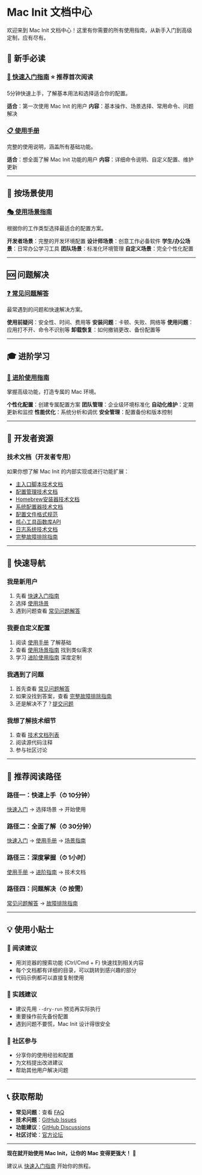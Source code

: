 # Mac Init 文档中心

欢迎来到 Mac Init 文档中心！这里有你需要的所有使用指南，从新手入门到高级定制，应有尽有。

## 🚀 新手必读

### [📖 快速入门指南](user-quickstart.md) ⭐️ **推荐首次阅读**
5分钟快速上手，了解基本用法和选择适合你的配置。

**适合**：第一次使用 Mac Init 的用户
**内容**：基本操作、场景选择、常用命令、问题解决

### [📋 使用手册](user-guide.md) 
完整的使用说明，涵盖所有基础功能。

**适合**：想全面了解 Mac Init 功能的用户
**内容**：详细命令说明、自定义配置、维护更新

---

## 🎯 按场景使用

### [🎭 使用场景指南](user-scenarios.md)
根据你的工作类型选择最适合的配置方案。

**开发者场景**：完整的开发环境配置
**设计师场景**：创意工作必备软件
**学生/办公场景**：日常办公学习工具
**团队场景**：标准化环境管理
**自定义场景**：完全个性化配置

---

## 🆘 问题解决

### [❓ 常见问题解答](user-faq.md)
最常遇到的问题和快速解决方案。

**使用前疑问**：安全性、时间、费用等
**安装问题**：卡顿、失败、网络等
**使用问题**：应用打不开、命令不识别等
**卸载恢复**：如何撤销更改、备份配置等

---

## 🎓 进阶学习

### [🚀 进阶使用指南](user-advanced.md)
掌握高级功能，打造专属的 Mac 环境。

**个性化配置**：创建专属配置方案
**团队管理**：企业级环境标准化
**自动化维护**：定期更新和监控
**性能优化**：系统分析和调优
**安全管理**：配置备份和版本控制

---

## 🔧 开发者资源

### 技术文档（开发者专用）
如果你想了解 Mac Init 的内部实现或进行功能扩展：

- [主入口脚本技术文档](01-main-script-usage.md)
- [配置管理技术文档](02-configuration-management.md)  
- [Homebrew安装器技术文档](03-homebrew-installer.md)
- [系统配置器技术文档](04-system-configurator.md)
- [配置文件格式规范](05-configuration-file-formats.md)
- [核心工具函数库API](07-core-utilities.md)
- [日志系统技术文档](08-logging-system.md)
- [完整故障排除指南](06-troubleshooting-guide.md)

---

## 📍 快速导航

### 我是新用户
1. 先看 [快速入门指南](user-quickstart.md)
2. 选择 [使用场景](user-scenarios.md)
3. 遇到问题查看 [常见问题解答](user-faq.md)

### 我要自定义配置  
1. 阅读 [使用手册](user-guide.md) 了解基础
2. 查看 [使用场景指南](user-scenarios.md) 找到类似需求
3. 学习 [进阶使用指南](user-advanced.md) 深度定制

### 我遇到了问题
1. 首先查看 [常见问题解答](user-faq.md)
2. 如果没找到答案，查看 [完整故障排除指南](06-troubleshooting-guide.md)
3. 还是解决不了？[提交问题](https://github.com/your-repo/mac-init/issues)

### 我想了解技术细节
1. 查看 [技术文档列表](#开发者资源)
2. 阅读源代码注释
3. 参与社区讨论

---

## 🎯 推荐阅读路径

### 路径一：快速上手（⏱ 10分钟）
[快速入门](user-quickstart.md) → 选择场景 → 开始使用

### 路径二：全面了解（⏱ 30分钟）
[快速入门](user-quickstart.md) → [使用手册](user-guide.md) → [场景指南](user-scenarios.md)

### 路径三：深度掌握（⏱ 1小时）
[使用手册](user-guide.md) → [进阶指南](user-advanced.md) → 技术文档

### 路径四：问题解决（⏱ 按需）
[常见问题解答](user-faq.md) → [故障排除指南](06-troubleshooting-guide.md)

---

## 💡 使用小贴士

### 📖 阅读建议
- 用浏览器的搜索功能 (Ctrl/Cmd + F) 快速找到相关内容
- 每个文档都有详细的目录，可以跳转到感兴趣的部分
- 代码示例都可以直接复制使用

### 🎯 实践建议
- 建议先用 `--dry-run` 预览再实际执行
- 重要操作前先备份配置
- 遇到问题不要慌，Mac Init 设计得很安全

### 🤝 社区参与
- 分享你的使用经验和配置
- 为文档提出改进建议
- 帮助其他用户解决问题

---

## 📞 获取帮助

- **常见问题**：查看 [FAQ](user-faq.md)
- **技术问题**：[GitHub Issues](https://github.com/your-repo/mac-init/issues)
- **功能建议**：[GitHub Discussions](https://github.com/your-repo/mac-init/discussions)
- **社区讨论**：[官方论坛](https://forum.mac-init.com)

---

**现在就开始使用 Mac Init，让你的 Mac 变得更强大！** 🚀

建议从 [快速入门指南](user-quickstart.md) 开始你的旅程。